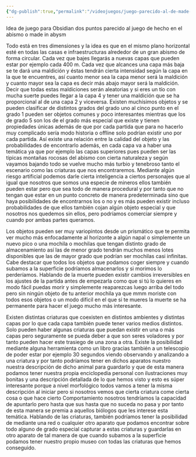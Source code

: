 ```yaml
---
{"dg-publish":true,"permalink":"/videojuegos/juego-parecido-al-de-made-in-abyss/"}
---
```



Idea de juego para Obsidian dos puntos parecido al juego de hecho en el abismo o made in abysm

Todo está en tres dimensiones y la idea es que en el mismo plano horizontal esté en todas las casas e infraestructuras alrededor de un gran abismo de forma circular. Cada vez que bajes llegarás a nuevas capas que pueden estar por ejemplo cada 400 m. Cada vez que alcances una capa más baja se te dará una maldición y éstas tendrán cierta intensidad según la capa en la que te encuentres, así cuanto menor sea la capa menor será la maldición y cuanto mayor sea la capa es decir más abajo mayor será la maldición. Decir que todas estas maldiciones serán aleatorias y si eres un tío con mucha suerte puedes llegar a la capa 4 y tener una maldición que se ha proporcional al de una capa 2 y viceversa. Existen muchísimos objetos y se pueden clasificar de distintos grados del grado uno al cinco punto en el grado 1 pueden ser objetos comunes y poco interesantes mientras que los de grado 5 son los de el grado más especial que existe y tienen propiedades únicas además de que por cada partida que para no hacerlo muy complicado sería modo historia o offline solo podrían existir uno por cada partida. Así existe una relación entre la calidad del objeto y las probabilidades de encontrarlo además, en cada capa va a haber una temática ya que por ejemplo las capas superiores pues pueden ser las típicas montañas rocosas del abismo con cierta naturaleza y según vayamos bajando todo se vuelve mucho más turbio y tenebroso tanto el escenario como las criaturas que nos encontraremos. Mediante algún riesgo artificial podemos darle cierta inteligencia a ciertos personajes que al igual que nosotros que somos una especie de mineros ellos también pueden estar pero que sea todo de manera procedural y por tanto que no tengan que estar en un punto concreto de manera predeterminada sino que haya posibilidades de encontrarnos los o no y es más pueden existir incluso probabilidades de que ellos también cojan algún objeto especial y que nosotros nos quedemos sin ellos, pero podríamos comerciar siempre y cuando por ambas partes queramos.

Los objetos pueden ser muy variopintos desde un prismático que te permita ver mucho más enfocadamente al horizonte a algún napal o simplemente un nuevo pico o una mochila o mochilas que tengan distinto grado de almacenamiento así las de menor grado tendrán muchos menos lotes disponibles que las de mayor grado que podrían ser mochilas casi infinitas. Cabe destacar que todos los objetos que podamos coger siempre y cuando subamos a la superficie podríamos almacenarlos y si morimos lo perderíamos. Hablando de la muerte pueden existir cambios irreversibles en los ajustes de la partida antes de empezarla como que si tú lo quieres en modo fácil puedas morir y simplemente reaparezcas luego arriba del todo pero sin ningún objeto de tu anterior mochila ya que mmm moriste con todos esos objetos o un modo difícil en el que si te mueres la muerte se ha permanente para hacer el juego mucho más interesante.

Existen distintas criaturas que coexisten en distintos ambientes y distintas capas por lo que cada capa también puede tener varios medios distintos. Solo pueden haber algunas criaturas que puedan existir en una o más capas pero seguramente se pueda deber a que son seres voladores y por tanto pueden hacer este trasiego de una zona a otra. Existe la posibilidad mediante alguna herramienta como un libro gracias también a un telescopio de poder estar por ejemplo 30 segundos viendo observando y analizando a una criatura y por tanto podríamos tener en dichos aparatos nuestro nuestra descripción de dicho animal para guardarlo y que de esta manera podamos tener nuestra propia enciclopedia personal con ilustraciones muy bonitas y una descripción detallada de lo que hemos visto y esto es súper interesante porque a nivel morfológico todos vamos a tener la misma descripción al iniciar pero si nosotros vemos que cierta criatura come cierta cosa o que hace cierto Comportamiento nosotros tendríamos la capacidad de apuntarlo pero hasta que sus hasta que no suceda no pasa y por tanto de esta manera se premia a aquellos biólogos que les interese esta temática. Hablando de las criaturas, también podríamos tener la posibilidad de mediante una red o cualquier otro aparato que podamos encontrar sobre todo alguno de grado especial capturar a estas criaturas y guardarlas en otro aparato de tal manera de que cuando subamos a la superficie podamos tener nuestro propio museo con todas las criaturas que hemos conseguido.